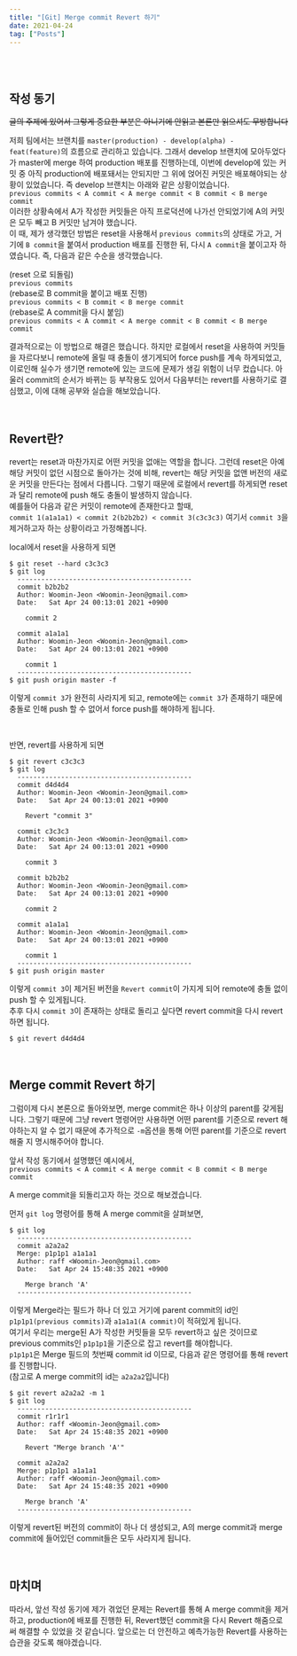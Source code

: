 ```yaml
---
title: "[Git] Merge commit Revert 하기"
date: 2021-04-24
tag: ["Posts"]
---
```


<br><br>

## 작성 동기

<s>글의 주제에 있어서 그렇게 중요한 부분은 아니기에 안읽고 본론만 읽으셔도 무방합니다</s><br>
  
저희 팀에서는 브랜치를 `master(production) - develop(alpha) - feat(feature)`의 흐름으로 관리하고 있습니다. 그래서 develop 브랜치에 모아두었다가 master에 merge 하여 production 배포를 진행하는데, 이번에 develop에 있는 커밋 중 아직 production에 배포돼서는 안되지만 그 위에 얹어진 커밋은 배포해야되는 상황이 있었습니다. 즉 develop 브랜치는 아래와 같은 상황이었습니다.  
`previous commits < A commit < A merge commit < B commit < B merge commit`  
이러한 상황속에서 A가 작성한 커밋들은 아직 프로덕션에 나가선 안되었기에 A의 커밋은 모두 빼고 B 커밋만 남겨야 했습니다.  
이 때, 제가 생각했던 방법은 reset을 사용해서 `previous commits`의 상태로 가고, 거기에 `B commit`을 붙여서 production 배포를 진행한 뒤, 다시 `A commit`을 붙이고자 하였습니다. 즉, 다음과 같은 수순을 생각했습니다.  
  
(reset 으로 되돌림)  
`previous commits`  
(rebase로 B commit을 붙이고 배포 진행)  
`previous commits < B commit < B merge commit`  
(rebase로 A commit을 다시 붙임)  
`previous commits < A commit < A merge commit < B commit < B merge commit`  
  
결과적으로는 이 방법으로 해결은 했습니다. 하지만 로컬에서 reset을 사용하여 커밋들을 자르다보니 remote에 올릴 때 충돌이 생기게되어 force push를 계속 하게되었고, 이로인해 실수가 생기면 remote에 있는 코드에 문제가 생길 위험이 너무 컸습니다. 아울러 commit의 순서가 바뀌는 등 부작용도 있어서 다음부터는 revert를 사용하기로 결심했고, 이에 대해 공부와 실습을 해보았습니다.

<br>

## Revert란?

revert는 reset과 마찬가지로 어떤 커밋을 없애는 역할을 합니다. 그런데 reset은 아예 해당 커밋이 없던 시점으로 돌아가는 것에 비해, revert는 해당 커밋을 없앤 버전의 새로운 커밋을 만든다는 점에서 다릅니다. 그렇기 때문에 로컬에서 revert를 하게되면 reset과 달리 remote에 push 해도 충돌이 발생하지 않습니다.  
예를들어 다음과 같은 커밋이 remote에 존재한다고 할때,  
`commit 1(a1a1a1) < commit 2(b2b2b2) < commit 3(c3c3c3)`
여기서 `commit 3`을 제거하고자 하는 상황이라고 가정해봅니다.  

local에서 reset을 사용하게 되면 

```
$ git reset --hard c3c3c3
$ git log
  --------------------------------------------
  commit b2b2b2
  Author: Woomin-Jeon <Woomin-Jeon@gmail.com>
  Date:   Sat Apr 24 00:13:01 2021 +0900

    commit 2

  commit a1a1a1
  Author: Woomin-Jeon <Woomin-Jeon@gmail.com>
  Date:   Sat Apr 24 00:13:01 2021 +0900

    commit 1
  --------------------------------------------
$ git push origin master -f
```

이렇게 `commit 3`가 완전히 사라지게 되고, remote에는 `commit 3`가 존재하기 때문에 충돌로 인해 push 할 수 없어서 force push를 해야하게 됩니다.
  
<br>
  
반면, revert를 사용하게 되면

```
$ git revert c3c3c3
$ git log
  --------------------------------------------
  commit d4d4d4
  Author: Woomin-Jeon <Woomin-Jeon@gmail.com>
  Date:   Sat Apr 24 00:13:01 2021 +0900

    Revert "commit 3"

  commit c3c3c3
  Author: Woomin-Jeon <Woomin-Jeon@gmail.com>
  Date:   Sat Apr 24 00:13:01 2021 +0900

    commit 3

  commit b2b2b2
  Author: Woomin-Jeon <Woomin-Jeon@gmail.com>
  Date:   Sat Apr 24 00:13:01 2021 +0900

    commit 2

  commit a1a1a1
  Author: Woomin-Jeon <Woomin-Jeon@gmail.com>
  Date:   Sat Apr 24 00:13:01 2021 +0900

    commit 1
  --------------------------------------------
$ git push origin master
```

이렇게 `commit 3`이 제거된 버전을 `Revert commit`이 가지게 되어 remote에 충돌 없이 push 할 수 있게됩니다.  
추후 다시 `commit 3`이 존재하는 상태로 돌리고 싶다면 revert commit을 다시 revert하면 됩니다.  

```
$ git revert d4d4d4
```

<br>

## Merge commit Revert 하기

그럼이제 다시 본론으로 돌아와보면, merge commit은 하나 이상의 parent를 갖게됩니다. 그렇기 때문에 그냥 revert 명령어만 사용하면 어떤 parent를 기준으로 revert 해야하는지 알 수 없기 때문에 추가적으로 `-m`옵션을 통해 어떤 parent를 기준으로 revert 해줄 지 명시해주어야 합니다.

앞서 작성 동기에서 설명했던 예시에서,  
`previous commits < A commit < A merge commit < B commit < B merge commit`  

A merge commit을 되돌리고자 하는 것으로 해보겠습니다.    
  
먼저 `git log` 명령어를 통해 A merge commit을 살펴보면,  

```
$ git log
  --------------------------------------------
  commit a2a2a2
  Merge: p1p1p1 a1a1a1
  Author: raff <Woomin-Jeon@gmail.com>
  Date:   Sat Apr 24 15:48:35 2021 +0900

    Merge branch 'A'
  --------------------------------------------
```

이렇게 Merge라는 필드가 하나 더 있고 거기에 parent commit의 id인 `p1p1p1(previous commits)`과 `a1a1a1(A commit)`이 적혀있게 됩니다.  
여기서 우리는 merge된 A가 작성한 커밋들을 모두 revert하고 싶은 것이므로 previous commits인 `p1p1p1`을 기준으로 잡고 revert를 해야합니다.  
`p1p1p1`은 Merge 필드의 첫번째 commit id 이므로, 다음과 같은 명령어를 통해 revert를 진행합니다.  
(참고로 A merge commit의 id는 `a2a2a2`입니다)

```
$ git revert a2a2a2 -m 1
$ git log
  --------------------------------------------
  commit r1r1r1
  Author: raff <Woomin-Jeon@gmail.com>
  Date:   Sat Apr 24 15:48:35 2021 +0900

    Revert "Merge branch 'A'"

  commit a2a2a2
  Merge: p1p1p1 a1a1a1
  Author: raff <Woomin-Jeon@gmail.com>
  Date:   Sat Apr 24 15:48:35 2021 +0900

    Merge branch 'A'
  --------------------------------------------
```

이렇게 revert된 버전의 commit이 하나 더 생성되고, A의 merge commit과 merge commit에 들어있던 commit들은 모두 사라지게 됩니다.  

<br>

## 마치며

따라서, 앞선 작성 동기에 제가 겪었던 문제는 Revert를 통해 A merge commit을 제거하고, production에 배포를 진행한 뒤, Revert했던 commit을 다시 Revert 해줌으로써 해결할 수 있었을 것 같습니다. 앞으로는 더 안전하고 예측가능한 Revert를 사용하는 습관을 갖도록 해야겠습니다.

<br><br>
